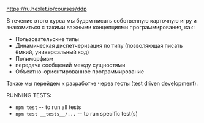 https://ru.hexlet.io/courses/ddp

В течение этого курса мы будем писать собственную карточную игру и знакомиться с такими важными концепциями программирования, как:

* Пользовательские типы
* Динамическая диспетчеризация по типу (позволяющая писать ёмкий, универсальный код)
* Полиморфизм
* передача сообщений между сущностями
* Объектно-ориентированное программирование

Также мы перейдем к разработке через тесты (test driven development).


RUNNING TESTS:
* `npm test` -- to run all tests
* `npm test __tests__/...` -- to run specific test(s)
